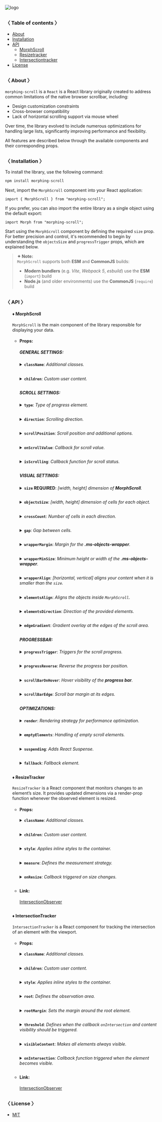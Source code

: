 ![logo](https://raw.githubusercontent.com/voodoofugu/morphing-scroll/refs/heads/main/src/assets/banner-logo.png)

<h2></h2>

### 〈 Table of contents 〉

- [About](#-about-)
- [Installation](#-installation-)
- [API](#-api-)
  - [MorphScroll](#-morphscroll)
  - [Resizetracker](#-resizetracker)
  - [Intersectiontracker](#-intersectiontracker)
- [License](#-license-)

<h2></h2>

### 〈 About 〉

`morphing-scroll` is a `React` is a React library originally created to address common limitations of the native browser scrollbar, including:

- Design customization constraints
- Cross-browser compatibility
- Lack of horizontal scrolling support via mouse wheel

Over time, the library evolved to include numerous optimizations for handling large lists, significantly improving performance and flexibility.

All features are described below through the available components and their corresponding props.

<h2></h2>

### 〈 Installation 〉

To install the library, use the following command:

```bash
npm install morphing-scroll
```

Next, import the `MorphScroll` component into your React application:

```tsx
import { MorphScroll } from "morphing-scroll";
```

If you prefer, you can also import the entire library as a single object using the default export:

```tsx
import Morph from "morphing-scroll";
```

Start using the `MorphScroll` component by defining the required `size` prop. For better precision and control, it's recommended to begin by understanding the `objectsSize` and `progressTrigger` props, which are explained below.

> **✦ Note:**  
> `MorphScroll` supports both **ESM** and **CommonJS** builds:
>
> - **Modern bundlers** (e.g. _Vite_, _Webpack 5_, _esbuild_) use the **ESM** (`import`) build
> - **Node.js** (and older environments) use the **CommonJS** (`require`) build

<h2></h2>

### 〈 API 〉

<ul><div>

#### ♦ MorphScroll

`MorphScroll` is the main component of the library responsible for displaying your data.

- #### Props:

<ul><div>

##### **GENERAL SETTINGS**:

<details><summary><b><code>className</code></b>: <em>Additional classes.</em></summary><br /><ul><div>
<b>Type:</b><br />
string<br />
<br />
<b>Description:</b> <em><br />
This parameter allows you to add additional classes to the component.</em><br />
<br />
<b>Example:</b>

```tsx
<MorphScroll {...props} className="custom-class">
  {children}
</MorphScroll>
```

</div></ul></details>

<h2></h2>

<details><summary><b><code>children</code></b>: <em>Custom user content.</em></summary><br /><ul><div>
<b>Type:</b><br />
React.ReactNode<br />
<br />
<b>Description:</b> <em><br />
This is where you can pass your list elements.<br />
Make sure to provide unique keys for each list item, as per React's rules. The <code>MorphScroll</code> component ensures that the cells it generates will use the same keys as your list items, allowing it to render the correct cells for the current list.<br />
Additionally, <code>MorphScroll</code> handles a passed <mark>null</mark> value the same way as <mark>undefined</mark>, rendering nothing in both cases.</em><br />
<br />
<b>Example:</b>

```tsx
<MorphScroll {...props}>{children}</MorphScroll>
```

</div></ul></details>

<h2></h2>

##### **SCROLL SETTINGS**:

<details><summary><b><code>type</code></b>: <em>Type of progress element.</em></summary><br /><ul><div>
<b>Type:</b><br />
"scroll" | "slider" | "sliderMenu"<br />
<br />
<b>Default:</b><br />
"scroll"<br />
<br />
<b>Description:</b> <em><br />
This parameter defines how the provided <code>progressElement</code> behaves within <code>progressTrigger</code> and how you interact with it.<br />
<br />
<mark>scroll</mark> - This is the default value and represents a standard scrollbar.<br />
<br />
<mark>slider</mark> - It displays distinct elements indicating the number of full scroll steps within the list.<br />
<br />
<mark>sliderMenu</mark> - It behaves like a <code>slider</code>, but now the <code>progressElement</code> is a menu, an you can provide custom buttons as an array in the <code>progressElement</code>.</em><br />
<br />
<b>Example:</b>

```tsx
<MorphScroll {...props} type="slider">
  {children}
</MorphScroll>
```

![banner](https://raw.githubusercontent.com/voodoofugu/morphing-scroll/refs/heads/main/src/assets/banner-type.png)

</div></ul></details>

<h2></h2>

<details><summary><b><code>direction</code></b>: <em>Scrolling direction.</em></summary><br /><ul><div>
<b>Type:</b><br />
"x" | "y" | "hybrid"<br />
<br />
<b>Default:</b><br />
"y"<br />
<br />
<b>Description:</b> <em><br />
This parameter changes the scroll or slider type direction based on the provided value.<br />
You can set the value to horizontal, vertical or hybrid positions to customize the component according to your needs.</em><br />
<br />
<b>Example:</b>

```tsx
<MorphScroll {...props} direction="x">
  {children}
</MorphScroll>
```

![banner](https://raw.githubusercontent.com/voodoofugu/morphing-scroll/refs/heads/main/src/assets/banner-direction.png)

</div></ul></details>

<h2></h2>

<details><summary><b><code>scrollPosition</code></b>: <em>Scroll position and additional options.</em></summary><br /><ul><div>
<b>Type:</b><br />
{<br />
<ul>
  value: number | "end" | (number | "end")[];<br />
  duration?: number;<br />
  updater?: boolean;<br />
</ul>
}<br />
<br />
<b>Default:</b><br />
{ duration: 200; updater: false }<br />
<br />
<b>Description:</b> <em><br />
This parameter allows you to set custom scroll values.<br />
<br />
<code>value</code>:<br />
<ul>
  <li><mark>number</mark> - Sets the scroll position to a specific value.</li>
  <li><mark>"end"</mark> - Scrolls to the bottom of the list upon loading, which is useful for scenarios like chat message lists. When new elements are appended to the list, the scroll position will update automatically. However, to prevent unwanted scrolling when adding elements to the beginning of the list, this property will not trigger.</li>
</ul>
You can also provide an array of two values to specific positions ( e.g., [ x, y ] axes ) for hybrid directions.</code>.<br />
<br />
<code>duration</code>:<br />
This property determines the animation speed for scrolling in <b>ms</b>.<br />
<br />
<code>updater</code>:<br />
This property is a helper for the <code>value</code> property. When setting the same scroll value repeatedly (e.g., clicking a button to scroll to the top), React does not register the update. To force an update, toggle updater within setState, e.g.,<br />
<code>setScroll((prev) => ({ ...prev, value: 0, updater: <b>!prev.updater</b> }))</code></em><br />
<br />
<b>Example:</b>

```tsx
<MorphScroll {...props}
  scrollPosition={{ value: 100; duration: 100 }}
>
  {children}
</MorphScroll>
```

![banner](https://raw.githubusercontent.com/voodoofugu/morphing-scroll/refs/heads/main/src/assets/banner-scrollPosition.png)

</div></ul></details>

<h2></h2>

<details><summary><b><code>onScrollValue</code></b>: <em>Callback for scroll value.</em></summary><br /><ul><div>
<b>Type:</b><br />
( left: number, top: number ) => void<br />
<br />
<b>Description:</b> <em><br />
This parameter accepts a callback function that is triggered on every scroll event. The callback receives the current scroll top and left position as a number. The return value of the callback can be used to determine custom behavior based on the scroll value.</em><br />
<br />
<b>Example:</b>

```tsx
<MorphScroll {...props}
  onScrollValue={
    (left, top) => console.log("Scroll position:", left, top),
  }
>
  {children}
</MorphScroll>
```

</div></ul></details>
  
<h2></h2>

<details><summary><b><code>isScrolling</code></b>: <em>Callback function for scroll status.</em></summary><br /><ul><div>
<b>Type:</b><br />
( motion: boolean ) => void<br />
<br />
<b>Description:</b> <em><br />
This parameter accepts a callback function that is triggered whenever the scroll status changes. The callback receives a boolean value, where <code>true</code> indicates that scrolling is in progress, and <code>false</code> indicates that scrolling has stopped. This can be useful for triggering additional actions, such as pausing animations or loading indicators based on the scroll state.</em><br />
<br />
<b>Example:</b>

```tsx
<MorphScroll
  {...props}
  isScrolling={(motion) => {
    console.log(motion ? "Scrolling..." : "Scroll stopped.");
  }}
>
  {children}
</MorphScroll>
```

</div></ul></details>

<h2></h2>

##### **VISUAL SETTINGS**:

<details><summary><b><code>size</code> REQUIRED</b>: <em>[width, height] dimension of <b>MorphScroll</b>.</em></summary><br /><ul><div>
<b>Type:</b><br />
number | number[] | "auto"<br />
<br />
<b>Description:</b> <em><br />
This parameter sets the width and height of the <code>MorphScroll</code>.<br />
<br />
<mark>number</mark> - Sets a fixed size in pixels. It can be 1 number if you want to set the same width and height, or an array of 2 numbers.<br />
<br />
<mark>"auto"</mark> - Adds the <code>ResizeTracker</code> component to measure the width and height of the area where <code>MorphScroll</code> is added. The dimensions will automatically adjust when the container changes.</em><br />
<br />
<b>Example:</b>

```tsx
<MorphScroll {...props} size={[100, 400]}>
  {children}
</MorphScroll>
```

![banner](https://raw.githubusercontent.com/voodoofugu/morphing-scroll/refs/heads/main/src/assets/banner-size.png)

</div></ul></details>

<h2></h2>

<details><summary><b><code>objectsSize</code></b>: <em>[width, height] dimension of cells for each object.</em></summary><br /><ul><div>
<b>Type:</b><br />
number | "size" | "firstChild" | "none"<br />
| (number | "size" | "firstChild" | "none")[]<br />
<br />
<b>Default:</b><br />
If you don't provide any value, the default value will be taken from <code>size</code><br />
<br />
<b>Description:</b> <em><br />
This parameter defines the [width, height] of cells for each of your objects.<br />
<br />
<mark>number</mark> - Sets a fixed size for your custom objects.<br />
<br />
<mark>"size"</mark> - The dimensions will be taken from <code>size</code>.<br />
<br />
<mark>"firstChild"</mark> - Creates a <code>ResizeTracker</code> wrapper for the first child of your list. This wrapper will calculate the size of the first child, and these dimensions will be applied to all cells in the list.<br />
This can be useful if you want to change the size of objects in your list dynamically, e.g., when reducing the size of the user's screen.<br />
<br />
<mark>"none"</mark> - Cells will still be created, but <code>MorphScroll</code> will not calculate their sizes-they will simply wrap your objects.<br />
<br />
<mark>undefined</mark> - If no value is provided, the default behavior is partially inferred from the <code>size</code> prop:
<ul>
  <li>When <code>direction="x"</code>, the height from <code>size</code> will be used, behaving as if you had passed <code>objectsSize=["size", "none"]</code>.</li>
  <li>When <code>direction="y"</code>, the width from <code>size</code> will be used, behaving as if you had passed <code>objectsSize=["none", "size"]</code>.</li>
</ul>
<br />
✦ Note:<br />
<ul>
  <li>All types can be used as 1 value, or an array of 2 values.</li>
  <li><mark>"none"</mark> is not compatible with <code>render</code>.</li>
</ul></em><br />
<br />
<b>Example:</b>

```tsx
<MorphScroll {...props} objectsSize={[80, 80]}>
  {children}
</MorphScroll>
```

![banner](https://raw.githubusercontent.com/voodoofugu/morphing-scroll/refs/heads/main/src/assets/banner-objectsSize.png)

</div></ul></details>

<h2></h2>

<details><summary><b><code>crossCount</code></b>: <em>Number of cells in each direction.</em></summary><br /><ul><div>
<b>Type:</b><br />
number<br />
<br />
<b>Description:</b> <em><br />
This parameter defines the number of <b>columns</b> (<code>direction="y"</code>, <code>direction="hybrid"</code> + <code>elementsDirection="column"</code>) or <b>rows</b> (<code>direction="x"</code>, <code>direction="hybrid"</code> + <code>elementsDirection="row"</code>).<br />
<br />
✦ Note:<br />
<ul>
  <li>If you use <mark>"x"</mark> or <mark>"y"</mark> for the <code>direction</code> parameter, <code>crossCount</code> only limits the <b>maximum</b> number of columns or rows.</li>
  <li>If you use <mark>"hybrid"</mark> for the <code>direction</code> parameter, <code>crossCount</code> defines the <b>exact</b> number of columns or rows in dependence of the <code>elementsDirection</code>, but not exceeding the total number of passed elements.</li>
</ul></em><br />
<br />
<b>Example:</b>

```tsx
<MorphScroll {...props} crossCount={3}>
  {children}
</MorphScroll>
```

![banner](https://raw.githubusercontent.com/voodoofugu/morphing-scroll/refs/heads/main/src/assets/banner-crossCount.png)

</div></ul></details>

<h2></h2>

<details><summary><b><code>gap</code></b>: <em>Gap between cells.</em></summary><br /><ul><div>
<b>Type:</b><br />
number | number[]<br />
<br />
<b>Description:</b> <em><br />
This parameter allows you to set spacing in pixels between list items for rows and columns.<br />
<br />
✦ Note:<br />
It can be 1 number or an array of 2 numbers.</em><br />
<br />
<b>Example:</b>

```tsx
<MorphScroll {...props} gap={10}>
  {children}
</MorphScroll>
```

![banner](https://raw.githubusercontent.com/voodoofugu/morphing-scroll/refs/heads/main/src/assets/banner-gap.png)

</div></ul></details>

<h2></h2>

<details><summary><b><code>wrapperMargin</code></b>: <em>Margin for the <b>.ms-objects-wrapper</b>.</em></summary><br /><ul><div>
<b>Type:</b><br />
number | number[]<br />
<br />
<b>Description:</b> <em><br />
This parameter defines the spacing between the list items and their wrapper, effectively increasing the width or height of the scrollable area.<br />
<br />
✦ Note:<br />
Can be 1 number or an array of 2 or 4 numbers in pixels.</em><br />
<br />
<b>Example:</b>

```tsx
<MorphScroll {...props} wrapperMargin={10}>
  {children}
</MorphScroll>
```

![banner](https://raw.githubusercontent.com/voodoofugu/morphing-scroll/refs/heads/main/src/assets/banner-wrapperMargin.png)

</div></ul></details>

<h2></h2>

<details><summary><b><code>wrapperMinSize</code></b>: <em>Minimum height or width of the <b>.ms-objects-wrapper</b>.</em></summary><br /><ul><div>
<b>Type:</b><br />
number | "full" | (number | "full")[]<br />
<br />
<b>Description:</b> <em><br />
This parameter defines the minimum height or width of the <b>.ms-objects-wrapper</b>, to which CSS properties like <code>min-height</code> or <code>min-width</code> will be applied.<br />
<br />
✦ Note:<br />
Can be used as 1 value, or an array of 2 values.</em><br />
<br />
<b>Example:</b>

```tsx
<MorphScroll {...props} wrapperMinSize={"full"}>
  {children}
</MorphScroll>
```

![banner](https://raw.githubusercontent.com/voodoofugu/morphing-scroll/refs/heads/main/src/assets/banner-wrapperMinSize.png)

</div></ul></details>

<h2></h2>

<details><summary><b><code>wrapperAlign</code></b>: <em>[horizontal, vertical] aligns your content when it is smaller than the <code>size</code>.</em></summary><br /><ul><div> 
<b>Type:</b><br />
"start" | "center" | "end"<br />
| ("start" | "center" | "end")[]<br />
<br />
<b>Description:</b> <em><br />
This parameter aligns the <b>.ms-objects-wrapper</b>, which contains all the provided elements, relative to the scroll or the <code>size</code>.<br />
<br />
✦ Note:<br />
Use 1 value to align one or both axes, or an array of 2 values to align both axes.</em><br />
<br />
<b>Example:</b>

```tsx
<MorphScroll {...props} wrapperAlign={["center", "center"]}>
  {children}
</MorphScroll>
```

![banner](https://raw.githubusercontent.com/voodoofugu/morphing-scroll/refs/heads/main/src/assets/banner-wrapperAlign.png)

</div></ul></details>

<h2></h2>

<details><summary><b><code>elementsAlign</code></b>: <em>Aligns the objects inside <code>MorphScroll</code>.</em></summary><br /><ul><div>
<b>Type:</b><br />
"start" | "center" | "end"<br />
<br />
<b>Example:</b>

```tsx
<MorphScroll {...props} elementsAlign="center">
  {children}
</MorphScroll>
```

![banner](https://raw.githubusercontent.com/voodoofugu/morphing-scroll/refs/heads/main/src/assets/banner-elementsAlign.png)

</div></ul></details>

<h2></h2>

<details><summary><b><code>elementsDirection</code></b>: <em>Direction of the provided elements.</em></summary><br /><ul><div>
<b>Type:</b><br />
"row" | "column"<br />
<br />
<b>Default:</b><br />
"row"<br />
<br />
<b>Description:</b> <em><br />
This parameter changes the order of the provided elements based on the provided value.</em><br />
<br />
<b>Example:</b>

```tsx
<MorphScroll {...props} elementsDirection="column">
  {children}
</MorphScroll>
```

![banner](https://raw.githubusercontent.com/voodoofugu/morphing-scroll/refs/heads/main/src/assets/banner-elementsDirection.png)

</div></ul></details>

<h2></h2>

<details><summary><b><code>edgeGradient</code></b>: <em>Gradient overlay at the edges of the scroll area.</em></summary><br /><ul><div>
<b>Type:</b><br />
boolean | { color?: string; size?: number }<br />
<br />
<b>Default:</b><br />
{ size: 40 }<br />
<br />
<b>Description:</b> <em><br />
This parameter creates two edge elements responsible for darkening the edges of the scroll when it overflows.<br />
<br />
<code>color</code>:<br />
The property accepts any valid color format.
If you provide it, the library will generate a gradient transitioning from the custom color to transparent.
If you provide just <mark>true</mark>, the edge elements will have no color, allowing for custom styling via CSS classes.<br />
<br />
<code>size</code>:<br />
The property changes the height for horizontal and width for vertical <b>.ms-edge</b>.</em><br />
<br />
<b>Example:</b>

```tsx
<MorphScroll
  {...props}
  edgeGradient={{ color: "rgba(0, 0, 0, 0.5)", size: 60 }}
>
  {children}
</MorphScroll>
```

![banner](https://raw.githubusercontent.com/voodoofugu/morphing-scroll/refs/heads/main/src/assets/banner-edgeGradient.png)

</div></ul></details>

<h2></h2>

##### **PROGRESSBAR**:

<details><summary><b><code>progressTrigger</code></b>: <em>Triggers for the scroll progress.</em></summary><br /><ul><div>
<b>Type:</b><br />
{<br />
  <ul> 
    wheel?: boolean | { changeDirection?: boolean; changeDirectionKey?: string };<br />
    content?: boolean;<br />
    progressElement?: boolean | React.ReactNode | React.ReactNode[];<br />
    arrows?: boolean | { size?: number; element?: React.ReactNode };<br />
  </ul>
}<br />
<br />
<b>Default:</b><br />
{ wheel: true }<br />
<br />
<b>Description:</b> <em><br />
This is one of the most important properties, allowing you to define how users interact with the progress bar and customize its appearance.<br />
<br />
<code>wheel</code>:<br />
Determines whether the progress bar responds to mouse wheel scrolling.<br />
If you use <code>direction="hybrid"</code>, you can use:
<ul>
  <li><code>changeDirection</code>: allows switching the scroll direction with the mouse wheel.</li>
  <li><code>changeDirectionKey</code>: enables switching the scroll direction by pressing a specific key (default: <mark>"KeyX"</mark>).<br />
    To disable this behavior, pass an empty string.<br />
    <a href="https://developer.mozilla.org/en-US/docs/Web/API/UI_Events/Keyboard_event_code_values">more about keys</a></li>
</ul>
<br />
<code>content</code>:<br />
This parameter enables interaction by clicking and dragging anywhere within the scrollable content to move it.<br />
<br />
<code>progressElement</code>:<br />
This parameter determines how the scroll progress is managed.<br />
<br />
<ul>
  <li>When using <code>type="scroll"</code>, you can provide a custom scroll element. If it's not ready yet, simply set <mark>true</mark> instead — this will fall back to the browser’s default scrollbar.</li><br />
  <li>When using <code>type="slider"</code>, a <b>.ms-slider</b> element is automatically generated. It contains multiple <b>ms-slider-element</b> elements that visually represent the scroll progress. One of them will always have the <code>active</code> class depending on the current position.</li><br />
  <li>When using <code>type="sliderMenu"</code>, everything is the same as with <mark>"slider"</mark> but you can pass an array of custom buttons to <code>progressElement</code>. These buttons act as a navigation menu, allowing users to jump to specific sections.</li>
</ul>
<br />
<code>arrows</code>:<br />
This parameter allows you to add custom arrows to the progress bar. You can either specify a <code>size</code> for the arrows and provide a custom element.<br />
<br />
✦ Note:<br />
<ul>
  <li><code>progressTrigger</code> can only create or provide elements, but you must make the design for them yourself.</li>
  <li>The Library scroll element in browser automatically receives <code>:focus</code> when you start scrolling with the mouse wheel.</li>
</ul></em><br />
<b>Example:</b>

```tsx
<MorphScroll
  {...props}
  progressTrigger={{
    wheel: true,
    progressElement: <div className="your-scroll-thumb" />,
  }}
>
  {children}
</MorphScroll>
```

</div></ul></details>

<h2></h2>

<details><summary><b><code>progressReverse</code></b>: <em>Reverse the progress bar position.</em></summary><br /><ul><div>
<b>Type:</b><br />
boolean | boolean[]<br />
<br />
<b>Default:</b><br />
false<br />
<br />
<b>Description:</b> <em><br />
This parameter changes the position of the progress bar based on the direction property.<br />
<br />
<ul>
  <li>If <code>direction="x"</code>, the progress bar appears on the left by default and moves to the right when set to <mark>true</mark>.</li>
  <li>If <code>direction="y"</code>, the progress bar appears at the bottom by default and moves to the top when set to <mark>true</mark>.</li>
  <li>If <code>direction="hybrid"</code>, both horizontal and vertical progress bars are used with the same logic as above. And in this case, you can also pass an array of booleans to control each bar individually.</li>
</ul></em><br />
<br />
<b>Example:</b>

```tsx
<MorphScroll {...props} progressReverse>
  {children}
</MorphScroll>
```

![banner](https://raw.githubusercontent.com/voodoofugu/morphing-scroll/refs/heads/main/src/assets/banner-progressReverse.png)

</div></ul></details>

<h2></h2>

<details><summary><b><code>scrollBarOnHover</code></b>: <em>Hover visibility of the <b>progress bar</b>.</em></summary><br /><ul><div>
<b>Type:</b><br />
boolean<br />
<br />
<b>Default:</b><br />
false<br />
<br />
<b>Description:</b> <em><br />
This parameter controls the visibility of the progress bar regardless of the <code>type</code> value.<br />
When you use it, the <b>"hover"</b> class is applied to the <b>.ms-bar</b> when the cursor is over it (or the finger touches it on touchscreens), and <b>"leave"</b> is applied when it is no longer hovered. This allows you to easily customize its appearance on interaction.</em><br />
<br />
<b>Example:</b>

```tsx
<MorphScroll {...props} scrollBarOnHover>
  {children}
</MorphScroll>
```

![banner](https://raw.githubusercontent.com/voodoofugu/morphing-scroll/refs/heads/main/src/assets/banner-scrollBarOnHover.png)

</div></ul></details>

<h2></h2>

<details><summary><b><code>scrollBarEdge</code></b>: <em>Scroll bar margin at its edges.</em></summary><br /><ul><div>
<b>Type:</b><br />
number | number[]<br />
<br />
<b>Description:</b> <em><br />
Defines the margin (in pixels) applied to the edges of the scroll bar, effectively reducing its size.<br />
If you use <code>direction="hybrid"</code>, you can also pass an array of numbers to control each bar individually.<br />
<br />
✦ Note:<br />
This parameter is only used when <code>type="scroll"</code> is set.</em><br />
<br />
<b>Example:</b>

```tsx
<MorphScroll {...props} scrollBarEdge={10}>
  {children}
</MorphScroll>
```

![banner](https://raw.githubusercontent.com/voodoofugu/morphing-scroll/refs/heads/main/src/assets/banner-scrollBarEdge.png)

</div></ul></details>

<h2></h2>

##### **OPTIMIZATIONS**:

<details><summary><b><code>render</code></b>: <em>Rendering strategy for performance optimization.</em></summary><br /><ul><div>
<b>Type:</b><br />
{<br />
<ul>
  type: "lazy" | "virtual";<br />
  rootMargin?: number | number[];<br />
  stopLoadOnScroll?: boolean;<br />
</ul>
}<br />
<br />
<b>Description:</b> <em><br />
This parameter adds a gradual rendering of the content as it enters the viewport.<br />
When used, a container is created for each scrollable object, and its absolute positioning is calculated based on scroll position and area dimensions.<br />
<br />
<code>type</code>:<br />
<ul>
  <li>With <mark>"lazy"</mark>, content is not deleted when it leaves the viewport.</li>
  <li>With <mark>"virtual"</mark>, content is deleted when it leaves the viewport.</li>
</ul>
<br />
<code>rootMargin</code>:<br />
This property controls the threshold for loading content. It can be a single number or an array of 2 <b>[ top-bottom, left-right ]</b> or 4 <b>[ top, right, bottom, left ]</b> numbers. It is the distance for loading from the root element ( <b>.ms-element</b> ) in pixels.<br />
<br />
<code>stopLoadOnScroll</code>:<br />
This property controls whether to stop loading content when scrolling.<br />
<br />
✦ Note:<br />
<code>render</code> is not compatible with <code>objectsSize: "none"</code>.</em><br />
<br />
<b>Example:</b>

```tsx
<MorphScroll {...props} render={{ type: "virtual" }}>
  {children}
</MorphScroll>
```

![banner](https://raw.githubusercontent.com/voodoofugu/morphing-scroll/refs/heads/main/src/assets/banner-render.png)

</div></ul></details>

<h2></h2>

<details><summary><b><code>emptyElements</code></b>: <em>Handling of empty scroll elements.</em></summary><br /><ul><div>
<b>Type:</b><br />
{<br />
<ul>
  mode: "clear" | "fallback" | { fallback: React.ReactNode };<br />
  clickTrigger?: { selector: string; delay?: number };<br />
</ul>
}<br />
<br />
<b>Description:</b> <em><br />
This option will allow you to delete or replace empty list items during the first rendering, or to start this process by clicking.<br />
<br />
<code>mode</code>:<br />
<ul>
  <li><mark>"clear"</mark> – automatically removes empty elements.</li>
  <li><mark>"fallback"</mark> – replaces empty elements with the value from the <code>fallback</code> props.</li>
  <li><mark>{ fallback: React.ReactNode }</mark> – if you need a different element than in <code>fallback</code> to replace empty elements, you can use this option.</li>
</ul>
<br />
<code>clickTrigger</code>:<br />
In case if elements are removed via a click action, use this option. It accepts an object with a <code>selector</code> ( such as a delete button’s class ) and <code>delay</code> ( in <b>ms</b> ) to wait before removing the elements.<br />
<br />
✦ Note:<br />
<ul>
  <li>The cleanup runs on the initial render, when the number of elements changes, on scroll, and on click if you use <code>clickTrigger</code>.</li>
  <li>If you use <code>clickTrigger</code>:<br />
  - consider increasing <code>delay</code>, since the cleanup may run before removal.<br />
  - the wrapper <code>ms-object-box</code> also gets the <code>remove</code> class, which you can use e.g. for fade-out animations.</li>
</ul></em>
<br />
<b>Example:</b>

```tsx
<MorphScroll
  {...props}
  emptyElements={{
    mode: "clear",
    clickTrigger: { selector: ".close-button" },
  }}
>
  {children}
</MorphScroll>
```

![banner](https://raw.githubusercontent.com/voodoofugu/morphing-scroll/refs/heads/main/src/assets/banner-emptyElements.png)

</div></ul></details>

<h2></h2>

<details><summary><b><code>suspending</code></b>: <em>Adds React Suspense.</em></summary><br /><ul><div>
<b>Type:</b><br />
boolean<br />
<br />
<b>Default:</b><br />
false<br />
<br />
<b>Description:</b> <em><br />
This parameter adds React Suspense to the MorphScroll component for asynchronous rendering.</em><br />
<br />
<b>Example:</b>

```tsx
<MorphScroll {...props} suspending>
  {children}
</MorphScroll>
```

</div></ul></details>

<h2></h2>

<details><summary><b><code>fallback</code></b>: <em>Fallback element.</em></summary><br /><ul><div>
<b>Type:</b><br />
React.ReactNode<br />
<br />
<b>Description:</b> <em><br />
This parameter sets the fallback element to display during loading or placeholder.<br />
It will be used when:
<ul>
  <li><code>suspending</code> is set to <mark>true</mark>.</li>
  <li><code>render.stopLoadOnScroll</code> is set to <mark>true</mark>.</li>
  <li><code>emptyElements.mode</code> is set to <mark>"fallback"</mark>.</li> 
</ul></em><br />
<br />
<b>Example:</b>

```tsx
<MorphScroll {...props} fallback={<div>Loading...</div>}>
  {children}
</MorphScroll>
```

</div></ul></details>
  
</div></ul>

<h2></h2>

#### ♦ ResizeTracker

`ResizeTracker` is a React component that monitors changes to an element’s size. It provides updated dimensions via a render-prop function whenever the observed element is resized.

- #### Props:

<ul><div>

<details><summary><b><code>className</code></b>: <em>Additional classes.</em></summary><br /><ul><div>
<b>Type:</b><br />
string<br />
<br />
<b>Description:</b> <em><br />
This parameter allows you to add additional classes to the component.</em><br />
<br />
<b>Example:</b>

```tsx
<ResizeTracker className="custom-class">{children}</ResizeTracker>
```

</div></ul></details>

<h2></h2>

<details><summary><b><code>children</code></b>: <em>Custom user content.</em></summary><br /><ul><div>
<b>Type:</b><br />
React.ReactNode<br />
<br />
<b>Description:</b> <em><br />
This parameter allows you to add custom content to the component.</em><br />
<br />
<b>Example:</b>

```tsx
<ResizeTracker>{children}</ResizeTracker>
```

</div></ul></details>

<h2></h2>

<details><summary><b><code>style</code></b>: <em>Applies inline styles to the container.</em></summary><br /><ul><div>
<b>Type:</b><br />
React.CSSProperties<br />
<br />
<b>Example:</b>

```tsx
<ResizeTracker style={{ backgroundColor: "yellow" }}>{children}</ResizeTracker>
```

</div></ul></details>

<h2></h2>

<details><summary><b><code>measure</code></b>: <em>Defines the measurement strategy.</em></summary><br /><ul><div>
<b>Type:</b><br />
"inner" | "outer" | "all"<br />
<br />
<b>Default:</b><br />
"inner"<br />
<br />
<b>Description:</b><br />
<em>This prop determines what is being measured by automatically applying inline styles that affect width and height.<br />
<br />
<ul>
  <li><mark>"inner"</mark> sets <code>width: "max-content"</code> and <code>height: "max-content"</code>, measuring the size of child elements.</li>
  <li><mark>"outer"</mark> measures the parent element by setting <code>minWidth: "100%"</code> and <code>minHeight: "100%"</code>.</li>
  <li><mark>"all"</mark> value combines the styles of both <code>"inner"</code> and <code>"outer"</code>, allowing measurement of both the parent and child elements.</li>
</ul>
<br />
✦ Note: <br />
Be cautious when overriding styles via the <code>style</code> prop, as it may interfere with the styles applied by <code>measure</code>, leading to unexpected behavior.</em><br />
<br />
<b>Example:</b>

```tsx
<ResizeTracker measure="all">{children}</ResizeTracker>
```

</div></ul></details>

<h2></h2>

<details><summary><b><code>onResize</code></b>: <em>Callback triggered on size changes.</em></summary><br /><ul><div>
<b>Type:</b><br />
(rect: Partial<DOMRectReadOnly>) => void<br />
<br />
<b>Description:</b><br />
<em>A callback function that is triggered whenever the observed element's dimensions change.<br />
The function receives an object containing the updated size properties.</em><br />
<br />
<b>Example:</b>

```tsx
<ResizeTracker
  onResize={(rect) => {
    console.log("New size:", rect);
  }}
>
  {children}
</ResizeTracker>
```

</div></ul></details>

<h2></h2>

</div></ul>

- #### Link:

  [IntersectionObserver](https://developer.mozilla.org/en-US/docs/Web/API/ResizeObserver)

<h2></h2>

#### ♦ IntersectionTracker

`IntersectionTracker` is a React component for tracking the intersection of an element with the viewport.

- #### Props:

<ul><div>

<details><summary><b><code>className</code></b>: <em>Additional classes.</em></summary><br /><ul><div>
<b>Type:</b><br />
string<br />
<br />
<b>Description:</b> <em><br />
This parameter allows you to add additional classes to the component.</em><br />
<br />
<b>Example:</b>

```tsx
<IntersectionTracker className="custom-class">{children}</IntersectionTracker>
```

</div></ul></details>

<h2></h2>

<details><summary><b><code>children</code></b>: <em>Custom user content.</em></summary><br /><ul><div>
<b>Type:</b><br />
React.ReactNode<br />
<br />
<b>Example:</b>

```tsx
<IntersectionTracker>{children}</IntersectionTracker>
```

</div></ul></details>

<h2></h2>

<details><summary><b><code>style</code></b>: <em>Applies inline styles to the container.</em></summary><br /><ul><div>
<b>Type:</b><br />
React.CSSProperties<br />
<br />
<b>Example:</b>

```tsx
<IntersectionTracker style={{ backgroundColor: "yellow" }}>
  {children}
</IntersectionTracker>
```

</div></ul></details>

<h2></h2>

<details><summary><b><code>root</code></b>: <em>Defines the observation area.</em></summary><br /><ul><div>
<b>Type:</b><br />
Element | null<br />
<br />
<b>Default:</b><br />
null (window)<br />
<br />
<b>Description:</b> <em><br />
Specifies the element that serves as the bounding box for the intersection observation. 
If provided, it must be an ancestor of the observed element.</em><br />
<br />
<b>Example:</b>

```tsx
<IntersectionTracker root={document.getElementById("observer-container")}>
  {children}
</IntersectionTracker>
```

</div></ul></details>

<h2></h2>

<details><summary><b><code>rootMargin</code></b>: <em>Sets the margin around the root element.</em></summary><br /><ul><div>
<b>Type:</b><br />
number | number[]<br />
<br />
<b>Description:</b> <em><br />
Defines an offset around the root element, expanding or shrinking the observed area.<br />
<br />
✦ Note:<br />
It can be a single number or an array of 2 <b>[ top-bottom, left-right ]</b> or 4 <b>[ top, right, bottom, left ]</b> numbers.</em><br />
<br />
<b>Example:</b>

```tsx
<IntersectionTracker rootMargin={10}>{children}</IntersectionTracker>
```

</div></ul></details>

<h2></h2>

<details><summary><b><code>threshold</code></b>: <em>Defines when the callback <code>onIntersection</code> and content visibility should be triggered.</em></summary><br /><ul><div>
<b>Type:</b><br />
number | number[]<br />
<br />
<b>Default:</b><br />
0<br />
<br />
<b>Description:</b> <em><br />
Specifies at what percentage of the observed element’s visibility the callback should be executed.<br />
<br />
✦ Note:<br />
<ul>
  <li>A value of <code>0</code> means the callback fires when any part of the element appears, while <code>1</code> means the element must be fully visible.</li>
  <li>An array (e.g., <code>[0, 0.5, 1]</code>) triggers the callback multiple times at different visibility levels.</li>
</ul></em>
<br />
<b>Example:</b>

```tsx
<IntersectionTracker threshold={0.5}>{children}</IntersectionTracker>
```

</div></ul></details>

<h2></h2>

<details><summary><b><code>visibleContent</code></b>: <em>Makes all elements always visible.</em></summary><br /><ul><div>
<b>Type:</b><br />
boolean<br />
<br />
<b>Default:</b><br />
false<br />
<br />
<b>Description:</b> <em><br />
If set to <mark>true</mark>, the tracked elements will always be visible, regardless of their actual intersection status.<br />
This is useful for testing purposes or when using the <code>onIntersection</code> callback, ensuring that it reliably triggers whenever the element enters the viewport, even if all elements are already visible.</em><br />
<br />
<b>Example:</b>

```tsx
<IntersectionTracker visibleContent>{children}</IntersectionTracker>
```

</div></ul></details>

<h2></h2>

<details><summary><b><code>onIntersection</code></b>: <em>Callback function triggered when the element becomes visible.</em></summary><br /><ul><div>
<b>Type:</b><br />
(entry: IntersectionObserverEntry) => void<br />
<br />
<b>Description:</b> <em><br />
A callback function that is called when the observed element enters or leaves the viewport or the area defined by the <code>root</code> property. This can be used to load new list items for <code>MorphScroll</code>.<br />
<br />
✦ Note:<br />
The <code>IntersectionObserverEntry</code> object provides details about the intersection state, including:<br />
<ul>
  <li><code>boundingClientRect</code>: The bounding rectangle of the element relative to the viewport.</li>
  <li><code>intersectionRatio</code>: The percentage of the element that is visible in the viewport.</li>
  <li><code>intersectionRect</code>: The intersection rectangle between the element and the viewport.</li>
  <li><code>rootBounds</code>: The bounding rectangle of the root element relative to the viewport.</li>
  <li><code>target</code>: The observed element.</li>
  <li><code>time</code>: The timestamp when the intersection state changed.</li>
</ul></em>
<br />
<b>Example:</b>

```tsx
<IntersectionTracker
  onIntersection={(entry) => {
    if (entry.isIntersecting) loadMoreItems();
  }}
>
  {children}
</IntersectionTracker>
```

</div></ul></details>

<h2></h2>

</div></ul>

- #### Link:

  [IntersectionObserver](https://developer.mozilla.org/en-US/docs/Web/API/Intersection_Observer_API)

</div></ul>

<h2></h2>

### 〈 License 〉

- [MIT](./publish/LICENSE)
